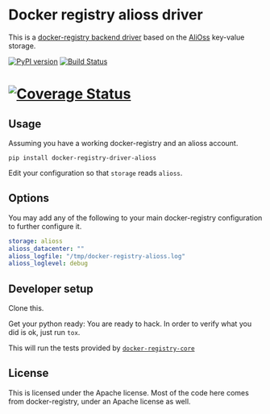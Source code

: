 # Docker registry alioss driver

This is a [docker-registry backend driver](https://github.com/dotcloud/docker-registry/tree/master/depends/docker-registry-core) based on the [AliOss](http://www.aliyun.com/product/oss/) key-value storage.

[![PyPI version][pypi-image]][pypi-url]
[![Build Status][travis-image]][travis-url]
# [![Coverage Status](https://coveralls.io/repos/noxiouz/docker-registry-driver-elliptics/badge.png?branch=master)](https://coveralls.io/r/noxiouz/docker-registry-driver-elliptics?branch=master)
## Usage

Assuming you have a working docker-registry and an alioss account.

`pip install docker-registry-driver-alioss`

Edit your configuration so that `storage` reads `alioss`.


## Options

You may add any of the following to your main docker-registry configuration to further configure it.

```yaml
storage: alioss
alioss_datacenter: ""
alioss_logfile: "/tmp/docker-registry-alioss.log"
alioss_loglevel: debug
```

## Developer setup

Clone this.

Get your python ready:
You are ready to hack.
In order to verify what you did is ok, just run `tox`.

This will run the tests provided by [`docker-registry-core`](https://github.com/dotcloud/docker-registry/tree/master/depends/docker-registry-core)


## License

This is licensed under the Apache license.
Most of the code here comes from docker-registry, under an Apache license as well.

[pypi-url]: https://pypi.python.org/pypi/docker-registry-driver-elliptics
[pypi-image]: https://badge.fury.io/py/docker-registry-driver-elliptics.svg

[travis-url]: http://travis-ci.org/noxiouz/docker-registry-driver-elliptics
[travis-image]: https://secure.travis-ci.org/noxiouz/docker-registry-driver-elliptics.png?branch=master
